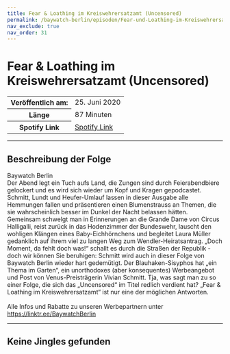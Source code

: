```yaml
---
title: Fear & Loathing im Kreiswehrersatzamt (Uncensored)
permalink: /baywatch-berlin/episoden/Fear-und-Loathing-im-Kreiswehrersatzamt-Uncensored
nav_exclude: true
nav_order: 31
---
```


# Fear & Loathing im Kreiswehrersatzamt (Uncensored)
<table class="resp-table dcf-table dcf-table-responsive dcf-table-bordered dcf-table-striped dcf-w-100%">
                    <tbody>
                        <tr>
                            <th scope="row">Veröffentlich am:</th>
                            <td data-label="Veröffentlich am:">25. Juni 2020</td>
                        </tr>
                        <tr>
                            <th scope="row">Länge </th>
                            <td data-label="Länge ">87 Minuten</td>
                        </tr><tr>
                                <th scope="row">Spotify Link</th>
                                <td data-label="Spotify Link"><a href="https://open.spotify.com/episode/4ObvK9mL8FN5xvzT2iuZIv">Spotify Link</a></td>
                            </tr></tbody>
                </table>

***

## Beschreibung der Folge

<div>
Baywatch Berlin <br> Der Abend legt ein Tuch aufs Land, die Zungen sind durch Feierabendbiere gelockert und es wird sich wieder um Kopf und Kragen gepodcastet. Schmitt, Lundt und Heufer-Umlauf lassen in dieser Ausgabe alle Hemmungen fallen und präsentieren einen Blumenstrauss an Themen, die sie wahrscheinlich besser im Dunkel der Nacht belassen hätten. Gemeinsam schwelgt man in Erinnerungen an die Grande Dame von Circus Halligalli, reist zurück in das Hodenzimmer der Bundeswehr, lauscht den wohligen Klängen eines Baby-Eichhörnchens und begleitet Laura Müller gedanklich auf ihrem viel zu langen Weg zum Wendler-Heiratsantrag. „Doch Moment, da fehlt doch was!“ schallt es durch die Straßen der Republik - doch wir können Sie beruhigen: Schmitt wird auch in dieser Folge von Baywatch Berlin wieder hart gedemütigt. Der Blauhaken-Sisyphos hat „ein Thema im Garten“, ein unorthodoxes (aber konsequentes) Werbeangebot und Post von Venus-Preisträgerin Vivian Schmitt. Tja, was sagt man zu so einer Folge, die sich das „Uncensored“ im Titel redlich verdient hat? „Fear & Loathing im Kreiswehrersatzamt“ ist nur eine der möglichen Antworten. <br>  <br> Alle Infos und Rabatte zu unseren Werbepartnern unter <a href="https://linktr.ee/BaywatchBerlin">https://linktr.ee/BaywatchBerlin</a>  
</div>

***

## Keine Jingles gefunden
